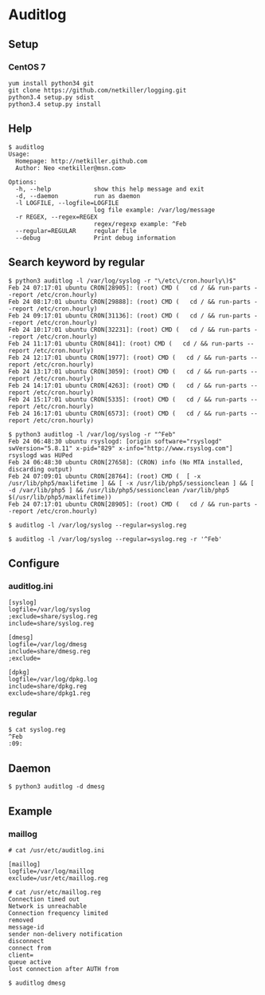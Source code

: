 Auditlog
======

Setup
-----
### CentOS 7
	yum install python34 git
	git clone https://github.com/netkiller/logging.git
	python3.4 setup.py sdist
	python3.4 setup.py install

Help
----
	$ auditlog
	Usage: 
	  Homepage: http://netkiller.github.com
	  Author: Neo <netkiller@msn.com>

	Options:
	  -h, --help            show this help message and exit
	  -d, --daemon          run as daemon
	  -l LOGFILE, --logfile=LOGFILE
							log file example: /var/log/message
	  -r REGEX, --regex=REGEX
							regex/regexp example: ^Feb
	  --regular=REGULAR     regular file
	  --debug               Print debug information

Search keyword by regular
--------------
	$ python3 auditlog -l /var/log/syslog -r "\/etc\/cron.hourly\)$"
	Feb 24 07:17:01 ubuntu CRON[28905]: (root) CMD (   cd / && run-parts --report /etc/cron.hourly)
	Feb 24 08:17:01 ubuntu CRON[29888]: (root) CMD (   cd / && run-parts --report /etc/cron.hourly)
	Feb 24 09:17:01 ubuntu CRON[31136]: (root) CMD (   cd / && run-parts --report /etc/cron.hourly)
	Feb 24 10:17:01 ubuntu CRON[32231]: (root) CMD (   cd / && run-parts --report /etc/cron.hourly)
	Feb 24 11:17:01 ubuntu CRON[841]: (root) CMD (   cd / && run-parts --report /etc/cron.hourly)
	Feb 24 12:17:01 ubuntu CRON[1977]: (root) CMD (   cd / && run-parts --report /etc/cron.hourly)
	Feb 24 13:17:01 ubuntu CRON[3059]: (root) CMD (   cd / && run-parts --report /etc/cron.hourly)
	Feb 24 14:17:01 ubuntu CRON[4263]: (root) CMD (   cd / && run-parts --report /etc/cron.hourly)
	Feb 24 15:17:01 ubuntu CRON[5335]: (root) CMD (   cd / && run-parts --report /etc/cron.hourly)
	Feb 24 16:17:01 ubuntu CRON[6573]: (root) CMD (   cd / && run-parts --report /etc/cron.hourly)
	
	$ python3 auditlog -l /var/log/syslog -r "^Feb"
	Feb 24 06:48:30 ubuntu rsyslogd: [origin software="rsyslogd" swVersion="5.8.11" x-pid="829" x-info="http://www.rsyslog.com"] rsyslogd was HUPed
	Feb 24 06:48:30 ubuntu CRON[27658]: (CRON) info (No MTA installed, discarding output)
	Feb 24 07:09:01 ubuntu CRON[28764]: (root) CMD (  [ -x /usr/lib/php5/maxlifetime ] && [ -x /usr/lib/php5/sessionclean ] && [ -d /var/lib/php5 ] && /usr/lib/php5/sessionclean /var/lib/php5 $(/usr/lib/php5/maxlifetime))
	Feb 24 07:17:01 ubuntu CRON[28905]: (root) CMD (   cd / && run-parts --report /etc/cron.hourly)
	
	$ auditlog -l /var/log/syslog --regular=syslog.reg
	
	$ auditlog -l /var/log/syslog --regular=syslog.reg -r '^Feb'

Configure
---------

### auditlog.ini 
	[syslog]
	logfile=/var/log/syslog
	;exclude=share/syslog.reg
	include=share/syslog.reg
	
	[dmesg]
	logfile=/var/log/dmesg
	include=share/dmesg.reg
	;exclude=
	
	[dpkg]
	logfile=/var/log/dpkg.log
	include=share/dpkg.reg
	exclude=share/dpkg1.reg

### regular
	$ cat syslog.reg
	^Feb
	:09:

Daemon
------
	$ python3 auditlog -d dmesg
	
Example
-----
### maillog
	# cat /usr/etc/auditlog.ini 

	[maillog]
	logfile=/var/log/maillog
	exclude=/usr/etc/maillog.reg

	# cat /usr/etc/maillog.reg
	Connection timed out
	Network is unreachable
	Connection frequency limited
	removed
	message-id
	sender non-delivery notification
	disconnect
	connect from
	client=
	queue active
	lost connection after AUTH from
	
	$ auditlog dmesg
